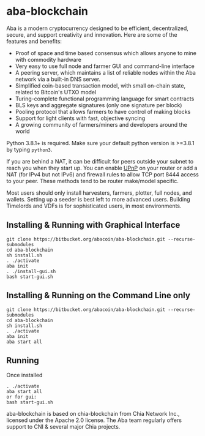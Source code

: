 # aba-blockchain

Aba is a modern cryptocurrency designed to be efficient, decentralized, secure, and support creativity and innovation. Here are some of the features and benefits:

- Proof of space and time based consensus which allows anyone to mine with commodity hardware
- Very easy to use full node and farmer GUI and command-line interface
- A peering server, which maintains a list of reliable nodes within the Aba network via a built-in DNS server.
- Simplified coin-based transaction model, with small on-chain state, related to Bitcoin's UTXO model
- Turing-complete functional programming language for smart contracts
- BLS keys and aggregate signatures (only one signature per block)
- Pooling protocol that allows farmers to have control of making blocks
- Support for light clients with fast, objective syncing
- A growing community of farmers/miners and developers around the world

Python 3.8.1+ is required. Make sure your default python version is >=3.8.1
by typing `python3`.

If you are behind a NAT, it can be difficult for peers outside your subnet to
reach you when they start up. You can enable
[UPnP](https://www.homenethowto.com/ports-and-nat/upnp-automatic-port-forward/)
on your router or add a NAT (for IPv4 but not IPv6) and firewall rules to allow
TCP port 8444 access to your peer.
These methods tend to be router make/model specific.

Most users should only install harvesters, farmers, plotter, full nodes, and wallets.
Setting up a seeder is best left to more advanced users.
Building Timelords and VDFs is for sophisticated users, in most environments.

## Installing & Running with Graphical Interface

```
git clone https://bitbucket.org/abacoin/aba-blockchain.git --recurse-submodules
cd aba-blockchain
sh install.sh
. ./activate
aba init
. ./install-gui.sh
bash start-gui.sh
```

## Installing & Running on the Command Line only

```
git clone https://bitbucket.org/abacoin/aba-blockchain.git --recurse-submodules
cd aba-blockchain
sh install.sh
. ./activate
aba init
aba start all
```

## Running

Once installed

```
. ./activate
aba start all
or for gui:
bash start-gui.sh
```

aba-blockchain is based on chia-blockchain from Chia Network Inc., licensed under the Apache 2.0 license. The Aba team regularly offers support to CNI & several major Chia projects.
